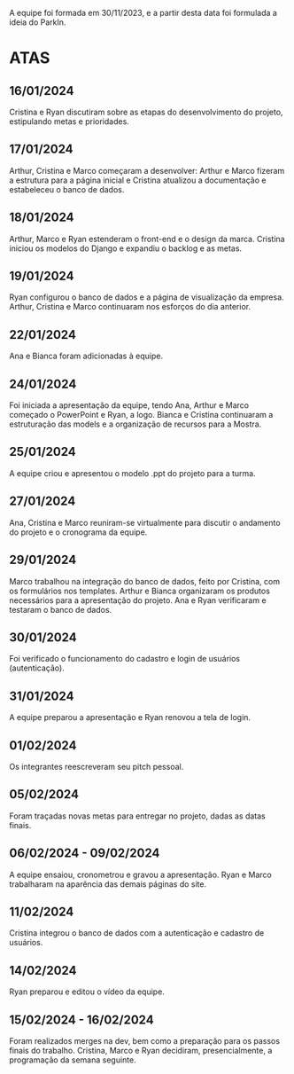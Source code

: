 A equipe foi formada em 30/11/2023, e a partir desta data foi formulada a ideia do ParkIn.

# ATAS

## 16/01/2024

Cristina e Ryan discutiram sobre as etapas do desenvolvimento do projeto, estipulando metas e prioridades.

## 17/01/2024

Arthur, Cristina e Marco começaram a desenvolver: Arthur e Marco fizeram a estrutura para a página inicial e Cristina atualizou a documentação e estabeleceu o banco de dados.

## 18/01/2024 

Arthur, Marco e Ryan estenderam o front-end e o design da marca. Cristina iniciou os modelos do Django e expandiu o backlog e as metas.

## 19/01/2024

Ryan configurou o banco de dados e a página de visualização da empresa. Arthur, Cristina e Marco continuaram nos esforços do dia anterior.

## 22/01/2024

Ana e Bianca foram adicionadas à equipe.

## 24/01/2024

Foi iniciada a apresentação da equipe, tendo Ana, Arthur e Marco começado o PowerPoint e Ryan, a logo. Bianca e Cristina continuaram a estruturação das models e a organização de recursos para a Mostra.

## 25/01/2024

A equipe criou e apresentou o modelo .ppt do projeto para a turma.

## 27/01/2024

Ana, Cristina e Marco reuniram-se virtualmente para discutir o andamento do projeto e o cronograma da equipe.

## 29/01/2024

Marco trabalhou na integração do banco de dados, feito por Cristina, com os formulários nos templates. Arthur e Bianca organizaram os produtos necessários para a apresentação do projeto. Ana e Ryan verificaram e testaram o banco de dados.

## 30/01/2024

Foi verificado o funcionamento do cadastro e login de usuários (autenticação).

## 31/01/2024

A equipe preparou a apresentação e Ryan renovou a tela de login.

## 01/02/2024

Os integrantes reescreveram seu pitch pessoal.

## 05/02/2024

Foram traçadas novas metas para entregar no projeto, dadas as datas finais.

## 06/02/2024 - 09/02/2024

A equipe ensaiou, cronometrou e gravou a apresentação. Ryan e Marco trabalharam na aparência das demais páginas do site.

## 11/02/2024

Cristina integrou o banco de dados com a autenticação e cadastro de usuários.

## 14/02/2024

Ryan preparou e editou o vídeo da equipe.

## 15/02/2024 - 16/02/2024

Foram realizados merges na dev, bem como a preparação para os passos finais do trabalho. Cristina, Marco e Ryan decidiram, presencialmente, a programação da semana seguinte.